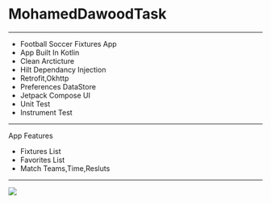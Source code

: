 # MohamedDawoodTask
-----------------------------------------------------------------------------------------------------------
* Football Soccer Fixtures App
* App Built In Kotlin
* Clean Arcticture
* Hilt Dependancy Injection
* Retrofit,Okhttp
* Preferences DataStore
* Jetpack Compose UI
* Unit Test
* Instrument Test
-----------------------------------------------------------------------------------------------------------

 App Features
* Fixtures List
* Favorites List
* Match Teams,Time,Resluts
-----------------------------------------------------------------------------------------------------------

![](https://github.com/mohameddawood/MohamedDawoodTask/blob/master/task2Gif.gif)


